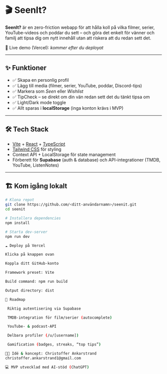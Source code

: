# 🎬 SeenIt?

**SeenIt?** är en zero-friction webapp för att hålla koll på vilka filmer, serier, YouTube-videos och poddar du sett – och göra det enkelt för vänner och familj att tipsa dig om nytt innehåll utan att riskera att du redan sett det.

🚀 Live demo (Vercel): _kommer efter du deployat_

---

## ✨ Funktioner

- ✅ Skapa en personlig profil  
- ✅ Lägg till media (filmer, serier, YouTube, poddar, Discord-tips)  
- ✅ Markera som *Seen* eller *Wishlist*  
- ✅ TipCheck – se direkt om din vän redan sett det du tänkt tipsa om  
- ✅ Light/Dark mode toggle  
- ✅ Allt sparas i **localStorage** (inga konton krävs i MVP)  

---

## 🛠️ Tech Stack

- [Vite](https://vitejs.dev/) + [React](https://react.dev/) + [TypeScript](https://www.typescriptlang.org/)  
- [Tailwind CSS](https://tailwindcss.com/) för styling  
- Context API + LocalStorage för state management  
- Förberett för **Supabase** (auth & database) och API-integrationer (TMDB, YouTube, ListenNotes)

---

## 🏗️ Kom igång lokalt

```bash
# Klona repot
git clone https://github.com/<ditt-användarnamn>/seenit.git
cd seenit

# Installera dependencies
npm install

# Starta dev-server
npm run dev

☁️ Deploy på Vercel

Klicka på knappen ovan

Koppla ditt GitHub-konto

Framework preset: Vite

Build command: npm run build

Output directory: dist

🔮 Roadmap

 Riktig autentisering via Supabase

 TMDB-integration för film/serier (autocomplete)

 YouTube- & podcast-API

 Delbara profiler (/u/[username])

 Gamification (badges, streaks, “top tips”)

👨‍🎤 Idé & koncept: Christoffer Ankarstrand
christoffer.ankarstrand1@gmail.com

💻 MVP utvecklad med AI-stöd (ChatGPT)
